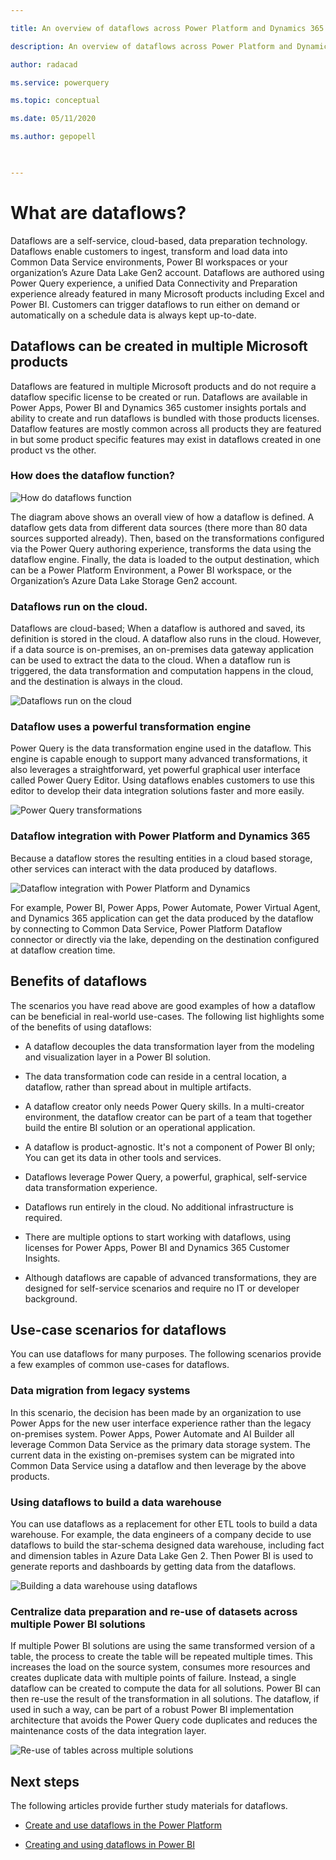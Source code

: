```yaml
--- 

title: An overview of dataflows across Power Platform and Dynamics 365 products 

description: An overview of dataflows across Power Platform and Dynamics 365 products 

author: radacad 

ms.service: powerquery 

ms.topic: conceptual 

ms.date: 05/11/2020 

ms.author: gepopell 

 

--- 
```


 

# What are dataflows? 

 

Dataflows are a self-service, cloud-based, data preparation technology. Dataflows enable customers to ingest, transform and load data into Common Data Service environments, Power BI workspaces or your organization’s Azure Data Lake Gen2 account. Dataflows are authored using Power Query experience, a unified Data Connectivity and Preparation experience already featured in many Microsoft products including Excel and Power BI. Customers can trigger dataflows to run either on demand or automatically on a schedule data is always kept up-to-date. 

 

## Dataflows can be created in multiple Microsoft products 

 

Dataflows are featured in multiple Microsoft products and do not require a dataflow specific license to be created or run. Dataflows are available in Power Apps, Power BI and Dynamics 365 customer insights portals and ability to create and run dataflows is bundled with those products licenses. Dataflow features are mostly common across all products they are featured in but some product specific features may exist in dataflows created in one product vs the other. 

 

 

### How does the dataflow function? 

 

![How do dataflows function](media/dataflows-power-platform-dynamics-365/dataflow-function.png) 

 

The diagram above shows an overall view of how a dataflow is defined. A dataflow gets data from different data sources (there more than 80 data sources supported already). Then, based on the transformations configured via the Power Query authoring experience, transforms the data using the dataflow engine. Finally, the data is loaded to the output destination, which can be a Power Platform Environment, a Power BI workspace, or the Organization’s Azure Data Lake Storage Gen2 account.  

 

 

### Dataflows run on the cloud. 

 

Dataflows are cloud-based; When a dataflow is authored and saved, its definition is stored in the cloud. A dataflow also runs in the cloud. However, if a data source is on-premises, an on-premises data gateway application can be used to extract the data to the cloud. When a dataflow run is triggered, the data transformation and computation happens in the cloud, and the destination is always in the cloud. 

 

![Dataflows run on the cloud](media/dataflows-power-platform-dynamics-365/dataflow-cloud.png) 

 

 

### Dataflow uses a powerful transformation engine 

 

Power Query is the data transformation engine used in the dataflow. This engine is capable enough to support many advanced transformations, it also leverages a straightforward, yet powerful graphical user interface called Power Query Editor. Using dataflows enables customers to use this editor to develop their data integration solutions faster and more easily. 

 

![Power Query transformations](media/dataflows-power-platform-dynamics-365/power-query-editor.png) 

 

### Dataflow integration with Power Platform and Dynamics 365 

 

Because a dataflow stores the resulting entities in a cloud based storage, other services can interact with the data produced by dataflows. 

 

![Dataflow integration with Power Platform and Dynamics](media/dataflows-power-platform-dynamics-365/dataflow-power-platform.png) 

 

For example, Power BI, Power Apps, Power Automate, Power Virtual Agent, and Dynamics 365 application can get the data produced by the dataflow by connecting to Common Data Service, Power Platform Dataflow connector or directly via the lake, depending on the destination configured at dataflow creation time. 

 

## Benefits of dataflows 

 

The scenarios you have read above are good examples of how a dataflow can be beneficial in real-world use-cases. The following list highlights some of the benefits of using dataflows: 

 

- A dataflow decouples the data transformation layer from the modeling and visualization layer in a Power BI solution. 

- The data transformation code can reside in a central location, a dataflow, rather than spread about in multiple artifacts. 

- A dataflow creator only needs Power Query skills. In a multi-creator environment, the dataflow creator can be part of a team that together build the entire BI solution or an operational application. 

- A dataflow is product-agnostic. It's not a component of Power BI only; You can get its data in other tools and services. 

- Dataflows leverage Power Query, a powerful, graphical, self-service data transformation experience. 

- Dataflows run entirely in the cloud. No additional infrastructure is required. 

- There are multiple options to start working with dataflows, using licenses for Power Apps, Power BI and Dynamics 365 Customer Insights. 

- Although dataflows are capable of advanced transformations, they are designed for self-service scenarios and require no IT or developer background. 

 

## Use-case scenarios for dataflows 

 

You can use dataflows for many purposes. The following scenarios provide a few examples of common use-cases for dataflows. 

 

### Data migration from legacy systems 

 

In this scenario, the decision has been made by an organization to use Power Apps for the new user interface experience rather than the legacy on-premises system. Power Apps, Power Automate and AI Builder all leverage Common Data Service as the primary data storage system. The current data in the existing on-premises system can be migrated into Common Data Service using a dataflow and then leverage by the above products. 

 

### Using dataflows to build a data warehouse 

 

You can use dataflows as a replacement for other ETL tools to build a data warehouse. For example, the data engineers of a company decide to use dataflows to build the star-schema designed data warehouse, including fact and dimension tables in Azure Data Lake Gen 2. Then Power BI is used to generate reports and dashboards by getting data from the dataflows. 

 

![Building a data warehouse using dataflows](https://i2.wp.com/radacad.com/wp-content/uploads/2019/01/2019-01-21_06h49_16.png) 

 

### Centralize data preparation and re-use of datasets across multiple Power BI solutions 

 

If multiple Power BI solutions are using the same transformed version of a table, the process to create the table will be repeated multiple times. This increases the load on the source system, consumes more resources and creates duplicate data with multiple points of failure. Instead, a single dataflow can be created to compute the data for all solutions. Power BI can then re-use the result of the transformation in all solutions. The dataflow, if used in such a way, can be part of a robust Power BI implementation architecture that avoids the Power Query code duplicates and reduces the maintenance costs of the data integration layer. 

 

![Re-use of tables across multiple solutions](https://i1.wp.com/radacad.com/wp-content/uploads/2019/01/2019-01-21_06h36_16.png) 

 

## Next steps 

 

The following articles provide further study materials for dataflows. 

 

- [Create and use dataflows in the Power Platform](https://docs.microsoft.com/data-integration/dataflows/dataflows-integration-overview) 

- [Creating and using dataflows in Power BI](https://docs.microsoft.com/power-bi/service-dataflows-create-use) 

 
